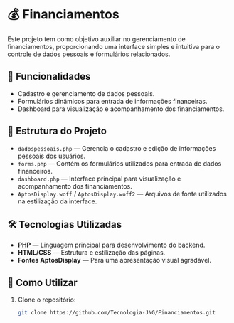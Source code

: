 # 💰 Financiamentos

Este projeto tem como objetivo auxiliar no gerenciamento de financiamentos, proporcionando uma interface simples e intuitiva para o controle de dados pessoais e formulários relacionados.

## 🚀 Funcionalidades

- Cadastro e gerenciamento de dados pessoais.
- Formulários dinâmicos para entrada de informações financeiras.
- Dashboard para visualização e acompanhamento dos financiamentos.

## 📁 Estrutura do Projeto

- `dadospessoais.php` — Gerencia o cadastro e edição de informações pessoais dos usuários.
- `forms.php` — Contém os formulários utilizados para entrada de dados financeiros.
- `dashboard.php` — Interface principal para visualização e acompanhamento dos financiamentos.
- `AptosDisplay.woff` / `AptosDisplay.woff2` — Arquivos de fonte utilizados na estilização da interface.

## 🛠️ Tecnologias Utilizadas

- **PHP** — Linguagem principal para desenvolvimento do backend.
- **HTML/CSS** — Estrutura e estilização das páginas.
- **Fontes AptosDisplay** — Para uma apresentação visual agradável.

## 📌 Como Utilizar

1. Clone o repositório:
   ```bash
   git clone https://github.com/Tecnologia-JNG/Financiamentos.git

